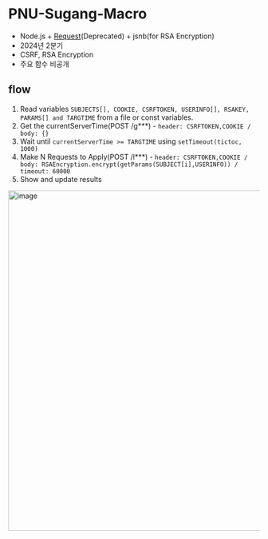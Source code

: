# PNU-Sugang-Macro

- Node.js + [Request](https://github.com/request/request/)(Deprecated) + jsnb(for RSA Encryption)
- 2024년 2분기
- CSRF, RSA Encryption
- 주요 함수 비공개

## flow
1. Read variables ```SUBJECTS[], COOKIE, CSRFTOKEN, USERINFO[], RSAKEY, PARAMS[] and TARGTIME``` from a file or const variables.
2. Get the currentServerTime(POST /g***) - ```header: CSRFTOKEN,COOKIE / body: {}```
3. Wait until ```currentServerTime >= TARGTIME``` using ```setTimeout(tictoc, 1000)```
4. Make N Requests to Apply(POST /l***) - ```header: CSRFTOKEN,COOKIE / body: RSAEncryption.encrypt(getParams(SUBJECT[i],USERINFO)) / timeout: 60000```
5. Show and update results

<img width="682" alt="image" src="https://github.com/Neibce/PNU-Sugang-Macro/assets/18096595/7aab59a3-f882-497a-ad7c-acce0f2ec1e2">

